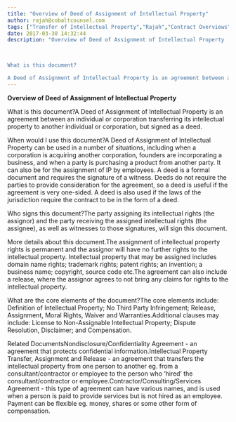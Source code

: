 ```yaml
---
title: "Overview of Deed of Assignment of Intellectual Property"
author: rajah@cobaltcounsel.com
tags: ["Transfer of Intellectual Property","Rajah","Contract Overviews"]
date: 2017-03-30 14:32:44
description: "Overview of Deed of Assignment of Intellectual Property

 

What is this document?

A Deed of Assignment of Intellectual Property is an agreement between an individual or corporation transferring its..."
---
```


**Overview of Deed of Assignment of Intellectual Property**

 

What is this document?A Deed of Assignment of Intellectual Property is an agreement between an individual or corporation transferring its intellectual property to another individual or corporation, but signed as a deed.

 

When would I use this document?A Deed of Assignment of Intellectual Property can be used in a number of situations, including when a corporation is acquiring another corporation, founders are incorporating a business, and when a party is purchasing a product from another party. It can also be for the assignment of IP by employees. A deed is a formal document and requires the signature of a witness. Deeds do not require the parties to provide consideration for the agreement, so a deed is useful if the agreement is very one-sided. A deed is also used if the laws of the jurisdiction require the contract to be in the form of a deed.

 

Who signs this document?The party assigning its intellectual rights (the assignor) and the party receiving the assigned intellectual rights (the assignee), as well as witnesses to those signatures, will sign this document.

 

More details about this document.The assignment of intellectual property rights is permanent and the assignor will have no further rights to the intellectual property.  Intellectual property that may be assigned includes domain name rights; trademark rights; patent rights; an invention; a business name; copyright, source code etc.The agreement can also include a release, where the assignor agrees to not bring any claims for rights to the intellectual property.

 

What are the core elements of the document?The core elements include: Definition of Intellectual Property; No Third Party Infringement; Release, Assignment, Moral Rights, Waiver and Warranties.Additional clauses may include: License to Non-Assignable Intellectual Property; Dispute Resolution, Disclaimer; and Compensation.

 

Related DocumentsNondisclosure/Confidentiality Agreement - an agreement that protects confidential information.Intellectual Property Transfer, Assignment and Release - an agreement that transfers the intellectual property from one person to another eg. from a consultant/contractor or employee to the person who ‘hired’ the consultant/contractor or employee.Contractor/Consulting/Services Agreement - this type of agreement can have various names, and is used when a person is paid to provide services but is not hired as an employee. Payment can be flexible eg. money, shares or some other form of compensation.